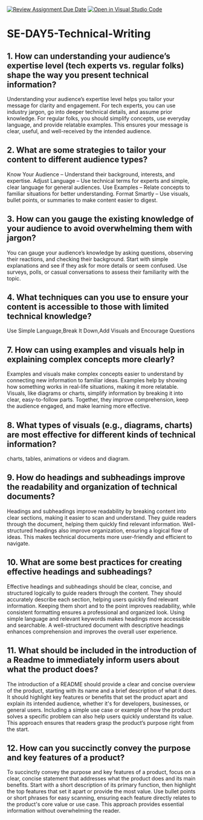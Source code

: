 [![Review Assignment Due Date](https://classroom.github.com/assets/deadline-readme-button-22041afd0340ce965d47ae6ef1cefeee28c7c493a6346c4f15d667ab976d596c.svg)](https://classroom.github.com/a/zsAR-pyY)
[![Open in Visual Studio Code](https://classroom.github.com/assets/open-in-vscode-2e0aaae1b6195c2367325f4f02e2d04e9abb55f0b24a779b69b11b9e10269abc.svg)](https://classroom.github.com/online_ide?assignment_repo_id=18493659&assignment_repo_type=AssignmentRepo)
# SE-DAY5-Technical-Writing
## 1. How can understanding your audience’s expertise level (tech experts vs. regular folks) shape the way you present technical information?
Understanding your audience’s expertise level helps you tailor your message for clarity and engagement. For tech experts, you can use industry jargon, go into deeper technical details, and assume prior knowledge. For regular folks, you should simplify concepts, use everyday language, and provide relatable examples. This ensures your message is clear, useful, and well-received by the intended audience.
## 2. What are some strategies to tailor your content to different audience types?
Know Your Audience – Understand their background, interests, and expertise.
Adjust Language – Use technical terms for experts and simple, clear language for general audiences.
Use Examples – Relate concepts to familiar situations for better understanding.
Format Smartly – Use visuals, bullet points, or summaries to make content easier to digest.
## 3. How can you gauge the existing knowledge of your audience to avoid overwhelming them with jargon?
You can gauge your audience’s knowledge by asking questions, observing their reactions, and checking their background. Start with simple explanations and see if they ask for more details or seem confused. Use surveys, polls, or casual conversations to assess their familiarity with the topic.
## 4. What techniques can you use to ensure your content is accessible to those with limited technical knowledge?
Use Simple Language,Break It Down,Add Visuals and Encourage Questions
## 7. How can using examples and visuals help in explaining complex concepts more clearly?
Examples and visuals make complex concepts easier to understand by connecting new information to familiar ideas. Examples help by showing how something works in real-life situations, making it more relatable. Visuals, like diagrams or charts, simplify information by breaking it into clear, easy-to-follow parts. Together, they improve comprehension, keep the audience engaged, and make learning more effective.
## 8. What types of visuals (e.g., diagrams, charts) are most effective for different kinds of technical information?
charts, tables, animations or videos and diagram.
## 9. How do headings and subheadings improve the readability and organization of technical documents?
Headings and subheadings improve readability by breaking content into clear sections, making it easier to scan and understand. They guide readers through the document, helping them quickly find relevant information. Well-structured headings also improve organization, ensuring a logical flow of ideas. This makes technical documents more user-friendly and efficient to navigate.

## 10. What are some best practices for creating effective headings and subheadings?
Effective headings and subheadings should be clear, concise, and structured logically to guide readers through the content. They should accurately describe each section, helping users quickly find relevant information. Keeping them short and to the point improves readability, while consistent formatting ensures a professional and organized look. Using simple language and relevant keywords makes headings more accessible and searchable. A well-structured document with descriptive headings enhances comprehension and improves the overall user experience.
## 11. What should be included in the introduction of a Readme to immediately inform users about what the product does?
The introduction of a README should provide a clear and concise overview of the product, starting with its name and a brief description of what it does. It should highlight key features or benefits that set the product apart and explain its intended audience, whether it's for developers, businesses, or general users. Including a simple use case or example of how the product solves a specific problem can also help users quickly understand its value. This approach ensures that readers grasp the product’s purpose right from the start.
## 12. How can you succinctly convey the purpose and key features of a product?
To succinctly convey the purpose and key features of a product, focus on a clear, concise statement that addresses what the product does and its main benefits. Start with a short description of its primary function, then highlight the top features that set it apart or provide the most value. Use bullet points or short phrases for easy scanning, ensuring each feature directly relates to the product's core value or use case. This approach provides essential information without overwhelming the reader.
